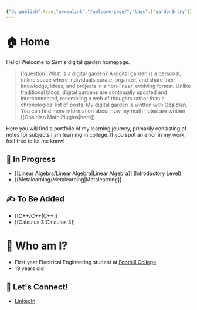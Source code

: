 ```yaml
---
{"dg-publish":true,"permalink":"/welcome-page/","tags":["gardenEntry"]}
---
```


# 🏠 Home
Hello! Welcome to Sam's digital garden homepage.
> [!question] What is a digital garden? 
> A digital garden is a personal, online space where individuals curate, organize, and share their knowledge, ideas, and projects in a non-linear, evolving format. Unlike traditional blogs, digital gardens are continually updated and interconnected, resembling a web of thoughts rather than a chronological list of posts. My digital garden is written with [Obsidian](https://obsidian.md). You can find more information about how my math notes are written [[Obsidian Math Plugins\|here]].

 Here you will find a portfolio of my learning journey, primarily consisting of notes for subjects I am learning in college. If you spot an error in my work, feel free to let me know! 

## 🚧 In Progress
- [[Linear Algebra/Linear Algebra\|Linear Algebra]] (Introductory Level)
- [[Metalearning/Metalearning\|Metalearning]]

## ✍ To Be Added
- [[C++/C++\|C++]]
- [[Calculus 3\|Calculus 3]]


# 🔮 Who am I?
- First year Electrical Engineering student at [Foothill College](https://foothill.edu)
- 19 years old

## 🤝 Let's Connect!
- [LinkedIn](https://www.linkedin.com/in/samthephan/)